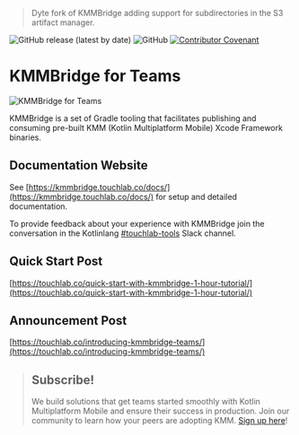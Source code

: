 > Dyte fork of KMMBridge adding support for subdirectories in the S3 artifact manager.

![GitHub release (latest by date)](https://img.shields.io/github/v/release/touchlab/KMMBridge)
![GitHub](https://img.shields.io/github/license/touchlab/KMMBridge)
[![Contributor Covenant](https://img.shields.io/badge/Contributor%20Covenant-2.1-4baaaa.svg)](CODE_OF_CONDUCT.md)

# KMMBridge for Teams

![KMMBridge for Teams](kmmbridge-announcement.png)

KMMBridge is a set of Gradle tooling that facilitates publishing and consuming pre-built KMM (Kotlin Multiplatform Mobile) Xcode Framework binaries.

## Documentation Website

See [https://kmmbridge.touchlab.co/docs/](https://kmmbridge.touchlab.co/docs/) for setup and detailed documentation.

To provide feedback about your experience with KMMBridge join the conversation in the Kotlinlang [#touchlab-tools](https://kotlinlang.slack.com/archives/CTJB58X7X) Slack channel.

## Quick Start Post

[https://touchlab.co/quick-start-with-kmmbridge-1-hour-tutorial/](https://touchlab.co/quick-start-with-kmmbridge-1-hour-tutorial/)

## Announcement Post

[https://touchlab.co/introducing-kmmbridge-teams/](https://touchlab.co/introducing-kmmbridge-teams/)

> ## Subscribe!
>
> We build solutions that get teams started smoothly with Kotlin Multiplatform Mobile and ensure their success in production. Join our community to learn how your peers are adopting KMM.
 [Sign up here](https://go.touchlab.co/newsletter-gh)!
